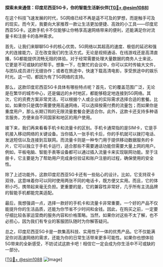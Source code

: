 **探索未来通信：印度尼西亚5G卡，你的智能生活新伙伴[[TG💪+ @esim1088](https://t.me/s/esim1088)]**

在这个科技飞速发展的时代，5G网络已经不再是遥不可及的梦想，而是触手可及的现实。而今天，我要向大家推荐一款让生活更加便捷、高效的小工具——印度尼西亚5G卡。这款手机卡不仅能够让你畅享高速网络带来的便利，还能满足你对流量卡和注册卡的各种需求。

首先，让我们来聊聊5G卡的核心优势。5G网络以其超高的速度、极低的延迟和强大的连接能力，正在改变我们的生活方式。无论是视频通话、在线游戏还是高清直播，5G都能提供流畅无阻的体验。对于经常需要处理大量数据的商务人士来说，它更是不可或缺的好帮手。想象一下，在繁忙的会议中，你可以实时传输大文件，与团队成员进行无缝协作；或者在旅途中，快速下载高清电影，享受旅途中的娱乐时光。这一切，都因为有了5G网络的支持。

那么，这款印度尼西亚5G卡具体有哪些特点呢？首先，它的覆盖范围广泛，无论是在繁华的城市中心，还是偏远的乡村地区，都能够稳定地连接到5G网络。其次，它的资费方案非常灵活，可以根据个人或企业的实际需求选择合适的套餐。比如，如果你只是偶尔需要使用高速网络，可以选择按需付费的流量包；而如果你是重度用户，那么长期订购的无限流量套餐会更适合你。此外，这款卡还支持多种语言服务，方便来自不同国家和地区的用户使用。

接下来，我们再来看看手机卡和流量卡的区别。手机卡通常指的是SIM卡，它是手机接入移动网络的关键设备。当你插入一张手机卡后，你的手机就可以拨打电话、发送短信以及连接到互联网。而流量卡则是一种专门用于提供移动数据服务的卡片，它可以独立于手机卡运行，适合那些不需要通话功能但需要大量上网的用户。例如，平板电脑、智能手表等设备都可以通过插入流量卡来实现联网功能。至于注册卡，它主要是为了帮助用户完成身份验证和账户注册的过程，确保使用的安全性。

除了上述功能外，这款印度尼西亚5G卡还有一些贴心的设计。比如，它支持双卡双待，这意味着你可以同时使用两张不同的电话卡，既方便又实用。而且，它的体积小巧，携带起来毫无负担。更重要的是，它的兼容性非常好，几乎所有主流品牌的智能手机都能完美适配。

最后，我想强调一点，选择一款好的手机卡和流量卡非常重要。一个好的产品不仅能提升你的生活品质，还能为你节省不少时间和金钱。因此，在购买之前，一定要仔细比较各家运营商的服务内容和价格策略。当然，如果你对这些不太了解，也不必担心，因为我们有专业的客服团队随时为你解答疑问。

总之，印度尼西亚5G卡是一款集高科技、实用性于一体的优秀产品。它不仅能满足你对高速网络的需求，还能为你的日常生活带来更多可能性。如果你也想体验5G带来的全新感受，不妨试试这款卡吧！相信它一定会成为你生活中不可或缺的一部分。

[[TG💪+ @esim1088](https://t.me/s/esim1088) ![Image](https://i.postimg.cc/4NQfJmqS/Snipaste-2025-05-13-00-14-12.png)]